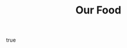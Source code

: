 ---
layout: page
title:  "Our Food"
hero:
    text: "A deep connection to our&nbsp;land expressed through food."
    image:
        url: Jericho-Timmy-23.jpeg
        alt: "Lincolnshire Poacher, Bramley"
        ar: "3:4"
    align: left
body:
    feature:
        text: "Inspired by Jericho, the land that raised him and the generations that came before, Rich and his partner Grace, have created a distinctive tasting menu with wine&nbsp;pairings."
        images:
            - url: Jericho_0019.jpg
              alt: "Cabbage leaf from the Jericho kitchen garden"
              orientation: portrait
            - url: Jericho_007.jpg
              alt: "Chef Richard Stevens in the Jericho kitchen garden"
              orientation: portrait
    textBlocks:
        - text: "Our Twenty Course Tasting menu offers a food experience.


            Expect a relaxed evening, on our family farm enjoying great food, music and delicious&nbsp;wine. 


            Join us in our main dining room or book the kitchen&nbsp;bench. 


            Dinner at £120 per person


            Wine Flight at £80 per person


            We do not Cater to Pescatarians, Vegetarians, Vegans or&nbsp;dislikes."
          images:
            - url: Jericho_0029.jpg
              alt: "Tomatoes, anchovies and tomato water"
              orientation: landscape
            - url: Jericho-Timmy-24.jpeg
              alt: "Egg"
              orientation: portrait
          link:
              text: "Make a reservation"
              url: "https://booking.resdiary.com/widget/Standard/RestaurantJericho/37740"
              target: "_blank"
        - heading: "Work in Progress evenings"
          text: "A great way to sample our cuisine. An evening of experimental dishes and techniques making their way onto out 20 course menu.


          8ish courses of new ideas that haven’t been plated before for you to enjoy and give feedback on. A very chilled vibe at £40 per head. Please come straight into the  restaurant on arrival."
          images:
            - url: Jericho_003.jpg
              alt: "Jericho Charcuterie"
              orientation: landscape
            - url: Jericho_0023.jpg
              alt: "Preparing food in the Jericho kitchen"
              orientation: portrait
seo:
    title: "Our Food"
    description: "Inspired by Jericho, the land that raised him and the generations that came before, Rich and his partner Grace, have created a distinctive tasting menu with wine pairings."
    image:
        url: Jericho_0014.jpg
        alt: "Halibut, Kohlrabi and fish roe"
---